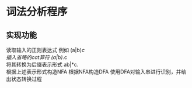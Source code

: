 # 词法分析程序
## 实现功能
读取输入的正则表达式 例如 (a|b)*c    
插入省略的cat算符         (a|b)*.c  
将其转换为后缀表示形式 ab|*c.  
根据上述表示形式构造NFA
根据NFA构造DFA
使用DFA对输入串进行识别，并给出状态转换过程